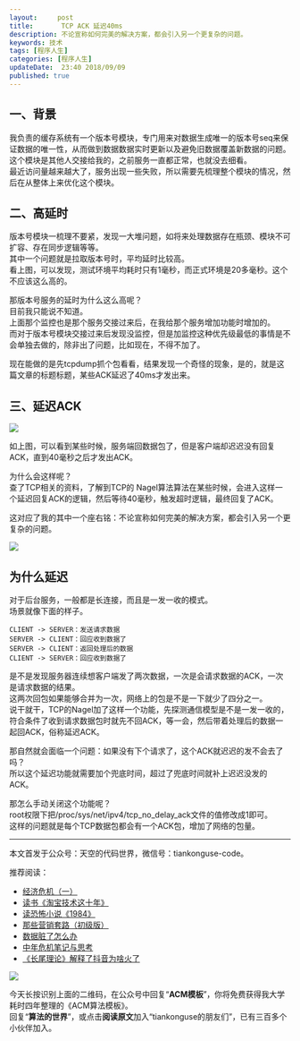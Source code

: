 ```yaml
---   
layout:     post  
title:       TCP ACK 延迟40ms  
description: 不论宣称如何完美的解决方案，都会引入另一个更复杂的问题。      
keywords: 技术 
tags: [程序人生]  
categories: [程序人生]  
updateDate:  23:40 2018/09/09   
published: true   
---  
```


 


## 一、背景

我负责的缓存系统有一个版本号模块，专门用来对数据生成唯一的版本号seq来保证数据的唯一性，从而做到数据数据实时更新以及避免旧数据覆盖新数据的问题。    
这个模块是其他人交接给我的，之前服务一直都正常，也就没去细看。  
最近访问量越来越大了，服务出现一些失败，所以需要先梳理整个模块的情况，然后在从整体上来优化这个模块。  


## 二、高延时  



版本号模块一梳理不要紧，发现一大堆问题，如将来处理数据存在瓶颈、模块不可扩容、存在同步逻辑等等。    
其中一个问题就是拉取版本号时，平均延时比较高。   
看上图，可以发现，测试环境平均耗时只有1毫秒，而正式环境是20多毫秒。这个不应该这么高的。  


那版本号服务的延时为什么这么高呢？   
目前我只能说不知道。   
上面那个监控也是那个服务交接过来后，在我给那个服务增加功能时增加的。   
而对于版本号模块交接过来后发现没监控，但是加监控这种优先级最低的事情是不会单独去做的，除非出了问题，比如现在，不得不加了。     

现在能做的是先tcpdump抓个包看看，结果发现一个奇怪的现象，是的，就是这篇文章的标题标题，某些ACK延迟了40ms才发出来。   


## 三、延迟ACK  

![](https://res2018.tiankonguse.com/images/2018/09/tcp-delay.png)  


如上图，可以看到某些时候，服务端回数据包了，但是客户端却迟迟没有回复ACK，直到40毫秒之后才发出ACK。  


为什么会这样呢？    
查了TCP相关的资料，了解到TCP的 Nagel算法算法在某些时候，会进入这样一个延迟回复ACK的逻辑，然后等待40毫秒，触发超时逻辑，最终回复了ACK。  


这对应了我的其中一个座右铭：不论宣称如何完美的解决方案，都会引入另一个更复杂的问题。  


![](https://res2018.tiankonguse.com/images/tiankonguse-code.gif) 


## 为什么延迟


对于后台服务，一般都是长连接，而且是一发一收的模式。  
场景就像下面的样子。  


```
CLIENT -> SERVER：发送请求数据  
SERVER -> CLIENT：回应收到数据了  
SERVER -> CLIENT：返回处理后的数据  
CLIENT -> SERVER：回应收到数据了  
```  


是不是发现服务器连续想客户端发了两次数据，一次是会请求数据的ACK，一次是请求数据的结果。  
这两次回包如果能够合并为一次，网络上的包是不是一下就少了四分之一。  
说干就干，TCP的Nagel加了这样一个功能，先探测通信模型是不是一发一收的，符合条件了收到请求数据包时就先不回ACK，等一会，然后带着处理后的数据一起回ACK，俗称延迟ACK。  


那自然就会面临一个问题：如果没有下个请求了，这个ACK就迟迟的发不会去了吗？    
所以这个延迟功能就需要加个兜底时间，超过了兜底时间就补上迟迟没发的ACK。   


那怎么手动关闭这个功能呢？  
root权限下把/proc/sys/net/ipv4/tcp_no_delay_ack文件的值修改成1即可。   
这样的问题就是每个TCP数据包都会有一个ACK包，增加了网络的包量。   




---


本文首发于公众号：天空的代码世界，微信号：tiankonguse-code。  


推荐阅读：  


* [经济危机（一）](https://mp.weixin.qq.com/s/hxO7oR8cLljSClYS-yE6pw)   
* [读书《淘宝技术这十年》](https://mp.weixin.qq.com/s/IeOQGh22U_1TPrf6sYYTkQ)   
* [读恐怖小说《1984》](https://mp.weixin.qq.com/s/q7HL5o_R5cqJc0b9Ll7EMw)    
* [那些营销套路（初级版）](https://mp.weixin.qq.com/s/xdvqZo9ll6kaL66Cdx)   
* [数据脏了怎么办](https://mp.weixin.qq.com/s/Blw4yxmIsE51dzzbNcfFbg)    
* [中年危机笔记与思考](https://mp.weixin.qq.com/s/dFzDtZS0JN6hhpc1DF-e_g)     
* [《长尾理论》解释了抖音为啥火了](https://mp.weixin.qq.com/s/sFWtMYj_WOKdgjolo7T56A)  



![](https://res2018.tiankonguse.com/images/tiankonguse-support.png)   


今天长按识别上面的二维码，在公众号中回复“**ACM模板**”，你将免费获得我大学耗时四年整理的《ACM算法模板》。  
回复“**算法的世界**”，或点击**阅读原文**加入“tiankonguse的朋友们”，已有三百多个小伙伴加入。  



